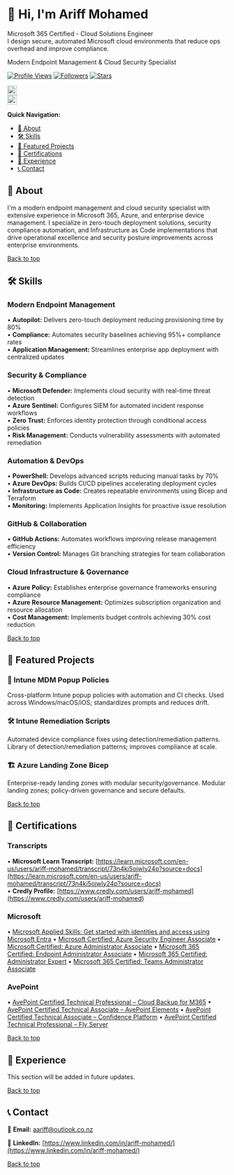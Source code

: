 <a id="top"></a>
# 👋 Hi, I'm Ariff Mohamed

Microsoft 365 Certified - Cloud Solutions Engineer  
I design secure, automated Microsoft cloud environments that reduce ops overhead and improve compliance.

Modern Endpoint Management & Cloud Security Specialist

[![Profile Views](https://komarev.com/ghpvc/?username=a-ariff&style=for-the-badge)](#)
[![Followers](https://img.shields.io/github/followers/a-ariff?label=Followers&style=for-the-badge)](https://github.com/a-ariff?tab=followers)
[![Stars](https://img.shields.io/github/stars/a-ariff?affiliations=OWNER&label=Stars&style=for-the-badge)](https://github.com/a-ariff?tab=repositories)

[<img alt="LinkedIn" src="https://cdn.jsdelivr.net/gh/simple-icons/simple-icons/icons/linkedin.svg" width="22" height="22"/>](https://www.linkedin.com/in/ariff-mohamed/)  
[<img alt="Email" src="https://cdn.jsdelivr.net/gh/simple-icons/simple-icons/icons/microsoftoutlook.svg" width="22" height="22"/>](mailto:aariff@outlook.co.nz)

**Quick Navigation:**
- [📖 About](#-about)
- [🛠️ Skills](#️-skills)
- [🚀 Featured Projects](#-featured-projects)
- [🏅 Certifications](#-certifications)
- [💼 Experience](#-experience)
- [📞 Contact](#-contact)

<a id="-about"></a>
## 📖 About

I'm a modern endpoint management and cloud security specialist with extensive experience in Microsoft 365, Azure, and enterprise device management. I specialize in zero-touch deployment solutions, security compliance automation, and Infrastructure as Code implementations that drive operational excellence and security posture improvements across enterprise environments.

[Back to top](#top)

<a id="️-skills"></a>
## 🛠️ Skills

<a id="modern-endpoint-management"></a>
### Modern Endpoint Management

• **Autopilot:** Delivers zero-touch deployment reducing provisioning time by 80%  
• **Compliance:** Automates security baselines achieving 95%+ compliance rates  
• **Application Management:** Streamlines enterprise app deployment with centralized updates

### Security & Compliance

• **Microsoft Defender:** Implements cloud security with real-time threat detection  
• **Azure Sentinel:** Configures SIEM for automated incident response workflows  
• **Zero Trust:** Enforces identity protection through conditional access policies  
• **Risk Management:** Conducts vulnerability assessments with automated remediation

### Automation & DevOps

• **PowerShell:** Develops advanced scripts reducing manual tasks by 70%  
• **Azure DevOps:** Builds CI/CD pipelines accelerating deployment cycles  
• **Infrastructure as Code:** Creates repeatable environments using Bicep and Terraform  
• **Monitoring:** Implements Application Insights for proactive issue resolution

### GitHub & Collaboration

• **GitHub Actions:** Automates workflows improving release management efficiency  
• **Version Control:** Manages Git branching strategies for team collaboration

### Cloud Infrastructure & Governance

• **Azure Policy:** Establishes enterprise governance frameworks ensuring compliance  
• **Azure Resource Management:** Optimizes subscription organization and resource allocation  
• **Cost Management:** Implements budget controls achieving 30% cost reduction

[Back to top](#top)

<a id="-featured-projects"></a>
## 🚀 Featured Projects

### 🔧 Intune MDM Popup Policies

Cross-platform Intune popup policies with automation and CI checks. Used across Windows/macOS/iOS; standardizes prompts and reduces drift.

### 🛠️ Intune Remediation Scripts

Automated device compliance fixes using detection/remediation patterns. Library of detection/remediation patterns; improves compliance at scale.

### 🏗️ Azure Landing Zone Bicep

Enterprise-ready landing zones with modular security/governance. Modular landing zones; policy-driven governance and secure defaults.

[Back to top](#top)

<a id="-certifications"></a>
## 🏅 Certifications

### Transcripts

• **Microsoft Learn Transcript:** [https://learn.microsoft.com/en-us/users/ariff-mohamed/transcript/73n4ki5ojwly24p?source=docs](https://learn.microsoft.com/en-us/users/ariff-mohamed/transcript/73n4ki5ojwly24p?source=docs)  
• **Credly Profile:** [https://www.credly.com/users/ariff-mohamed](https://www.credly.com/users/ariff-mohamed)

### Microsoft

• [Microsoft Applied Skills: Get started with identities and access using Microsoft Entra](https://learn.microsoft.com/api/credentials/share/en-us/Ariff-Mohamed/7CA3C54A4DAAF6D?8ac53fd9)
• [Microsoft Certified: Azure Security Engineer Associate](https://learn.microsoft.com/api/credentials/share/en-us/Ariff-Mohamed/1DE42D8D3E20360F?8ac53fd9)
• [Microsoft Certified: Azure Administrator Associate](https://learn.microsoft.com/api/credentials/share/en-us/Ariff-Mohamed/27EA011B0DB995A?8ac53fd9)
• [Microsoft 365 Certified: Endpoint Administrator Associate](https://learn.microsoft.com/api/credentials/share/en-us/Ariff-Mohamed/5E7B5535D853075?8ac53fd9)
• [Microsoft 365 Certified: Administrator Expert](https://learn.microsoft.com/api/credentials/share/en-us/Ariff-Mohamed/FFE73C769C6190B1?8ac53fd9)
• [Microsoft 365 Certified: Teams Administrator Associate](https://learn.microsoft.com/api/credentials/share/en-us/Ariff-A/1FF2E73BDCAE576?9cde1e35)

### AvePoint

• [AvePoint Certified Technical Professional – Cloud Backup for M365](https://www.credly.com/badges/41165314/public_url)
• [AvePoint Certified Technical Associate – AvePoint Elements](https://www.credly.com/badges/9b33d9ab/public_url)
• [AvePoint Certified Technical Associate – Confidence Platform](https://www.credly.com/badges/47bfa023/public_url)
• [AvePoint Certified Technical Professional – Fly Server](https://www.credly.com/badges/c526d426/public_url)

[Back to top](#top)

<a id="-experience"></a>
## 💼 Experience

This section will be added in future updates.

[Back to top](#top)

<a id="-contact"></a>
## 📞 Contact

📧 **Email:** [aariff@outlook.co.nz](mailto:aariff@outlook.co.nz)

💼 **LinkedIn:** [https://www.linkedin.com/in/ariff-mohamed/](https://www.linkedin.com/in/ariff-mohamed/)

[Back to top](#top)

